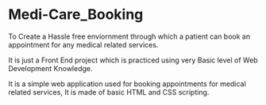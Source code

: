 # Medi-Care_Booking
To Create a Hassle free enviornment through which a patient can book an appointment for any medical related services.


It is just a Front End project which is practiced using very Basic level of Web Development Knowledge.


It is a simple web application used for booking appointments for medical related services, It is made of basic HTML and CSS scripting.
